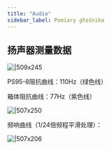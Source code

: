 ```yaml
---
title: "Audio"
sidebar_label: Pomiary głośnika
---
```


## 扬声器测量数据

![|509x245](https://lh6.googleusercontent.com/b7cUJNb4ieGXfRkL3hVSVSsuSdBExty1ev0o2c7qTtRzESLciKNlGoXMTZpgraS5C_kCgAeq-nu7KVp7D_T18x4yqcuwjq9_f4jTI0_xiWzWE3un4NI3q8kP6dQmrSD6vp3CXabL)

PS95-8阻抗曲线：110Hz（绿色线）

箱体阻抗曲线：77Hz（紫色线）

![|507x250](https://lh5.googleusercontent.com/7mwW8XAdEjJO4xJfqw-Z8OEw_Z3umOyibELAqNth-_RxfuyT8VvOn_cFZcqZyCFmpd1IevdAPQEHjpwBzxbgtgFZlW_QCKzJfcb3BB-HnI38z577SDdvPC91CiMgjS8vJWAJwhjD)

频响曲线（1/24倍频程平滑处理）：

![|507x206](https://lh5.googleusercontent.com/VpVNrXqXZMBmCVgC0Jcp9BwLYh-4vkJMlES85Z9K7-0E9lSD8WZ_n_tRu58MhkyYjGrwrF_jzBIhSc_vA6iQ09fJITFRjuGNLElOalFkaInI2R6aIwtKMzTZBkJYMWBLaEBQQ7o7)